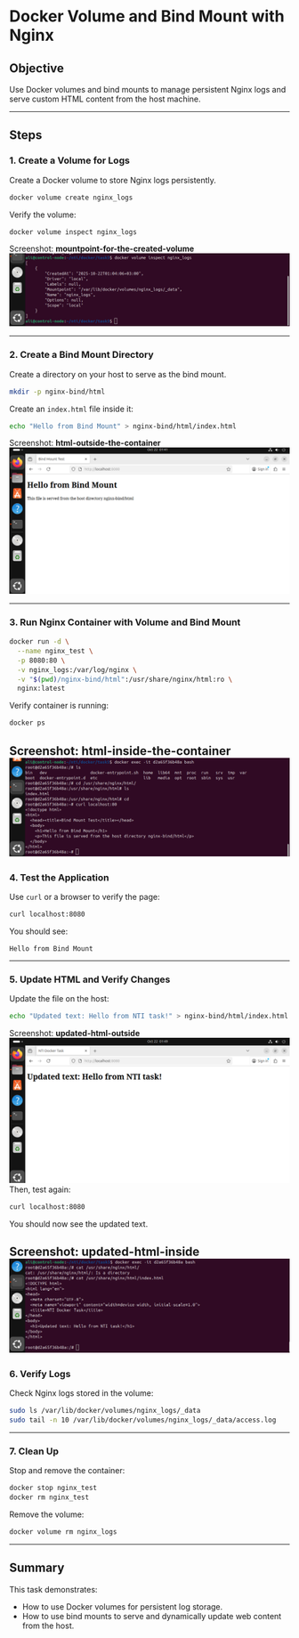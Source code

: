 # Docker Volume and Bind Mount with Nginx

## Objective

Use Docker volumes and bind mounts to manage persistent Nginx logs and serve custom HTML content from the host machine.

---

## Steps

### 1. Create a Volume for Logs

Create a Docker volume to store Nginx logs persistently.

```bash
docker volume create nginx_logs
```

Verify the volume:

```bash
docker volume inspect nginx_logs
```

Screenshot: **mountpoint-for-the-created-volume**
![mountpoint](images/mountpoint-for-the-created-volume.png)

---

### 2. Create a Bind Mount Directory

Create a directory on your host to serve as the bind mount.

```bash
mkdir -p nginx-bind/html
```

Create an `index.html` file inside it:

```bash
echo "Hello from Bind Mount" > nginx-bind/html/index.html
```

Screenshot: **html-outside-the-container**
![html-outside-the-container](images/html-outside-the-container.png)

---

### 3. Run Nginx Container with Volume and Bind Mount

```bash
docker run -d \
  --name nginx_test \
  -p 8080:80 \
  -v nginx_logs:/var/log/nginx \
  -v "$(pwd)/nginx-bind/html":/usr/share/nginx/html:ro \
  nginx:latest
```

Verify container is running:

```bash
docker ps
```

Screenshot: **html-inside-the-container**
![html-inside-the-container](images/html-inside-the-container.png)
---

### 4. Test the Application

Use `curl` or a browser to verify the page:

```bash
curl localhost:8080
```

You should see:

```
Hello from Bind Mount
```

---

### 5. Update HTML and Verify Changes

Update the file on the host:

```bash
echo "Updated text: Hello from NTI task!" > nginx-bind/html/index.html
```

Screenshot: **updated-html-outside**
![updated-html-outside-the-container](images/updated-html-outside.png)
Then, test again:

```bash
curl localhost:8080
```

You should now see the updated text.

Screenshot: **updated-html-inside**
![updated-html-inside-the-container](images/updated-html-inside.png)
---

### 6. Verify Logs

Check Nginx logs stored in the volume:

```bash
sudo ls /var/lib/docker/volumes/nginx_logs/_data
sudo tail -n 10 /var/lib/docker/volumes/nginx_logs/_data/access.log
```

---

### 7. Clean Up

Stop and remove the container:

```bash
docker stop nginx_test
docker rm nginx_test
```

Remove the volume:

```bash
docker volume rm nginx_logs
```

---

## Summary

This task demonstrates:

* How to use Docker volumes for persistent log storage.
* How to use bind mounts to serve and dynamically update web content from the host.

